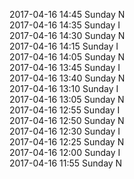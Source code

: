 2017-04-16 14:45 Sunday  N  
2017-04-16 14:35 Sunday  I  
2017-04-16 14:30 Sunday  N  
2017-04-16 14:15 Sunday  I  
2017-04-16 14:05 Sunday  N  
2017-04-16 13:45 Sunday  I  
2017-04-16 13:40 Sunday  N  
2017-04-16 13:10 Sunday  I  
2017-04-16 13:05 Sunday  N  
2017-04-16 12:55 Sunday  I  
2017-04-16 12:50 Sunday  N  
2017-04-16 12:30 Sunday  I  
2017-04-16 12:25 Sunday  N  
2017-04-16 12:00 Sunday  I  
2017-04-16 11:55 Sunday  N  
